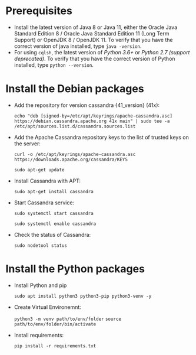 # Prerequisites
- Install the latest version of Java 8 or Java 11, either the Oracle Java Standard Edition 8 / Oracle Java Standard Edition 11 (Long Term Support) or OpenJDK 8 / OpenJDK 11. To verify that you have the correct version of java installed, type `java -version`.
- For using `cqlsh`, the latest version of *Python 3.6+* or *Python 2.7 (support deprecated)*. To verify that you have the correct version of Python installed, type `python --version`.

# Install the Debian packages
- Add the repository for version cassandra {41_version} (41x):
  
  `echo "deb [signed-by=/etc/apt/keyrings/apache-cassandra.asc] https://debian.cassandra.apache.org 41x main" | sudo tee -a /etc/apt/sources.list.d/cassandra.sources.list`

- Add the Apache Cassandra repository keys to the list of trusted keys on the server:
  
  `curl -o /etc/apt/keyrings/apache-cassandra.asc https://downloads.apache.org/cassandra/KEYS`

  `sudo apt-get update`

- Install Cassandra with APT:

  `sudo apt-get install cassandra`

- Start Cassandra service:
  
  `sudo systemctl start cassandra`

  `sudo systemctl enable cassandra`

- Check the status of Cassandra:

  `sudo nodetool status`

# Install the Python packages

- Install Python and pip

  `sudo apt install python3 python3-pip python3-venv -y`

- Create Virtual Environemnt:

  `python3 -m venv path/to/env/folder`
  `source path/to/env/folder/bin/activate`
  
- Install requirements:
  
  `pip install -r requirements.txt`



  
